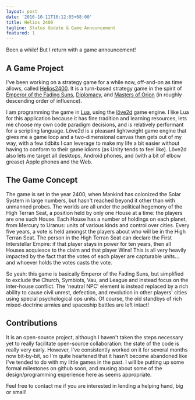 ```yaml
---
layout: post
date: '2016-10-11T16:12:05+08:00'
title: Helios 2400
tagline: Status Update & Game Announcement
featured: 1
---
```


Been a while! But I return with a game announcement!

## A Game Project

I've been working on a strategy game for a while now, off-and-on as time allows, called [Helios2400](http://github.com/sewerbird/Helios2400). It is a turn-based strategy game in the spirit of [Emperor of the Fading Suns](http://en.wikipedia.org/wiki/Emperor_of_the_Fading_Suns), [Diplomacy](http://en.wikipedia.org/wiki/Diplomacy_(game)), and [Masters of Orion](http://en.wikipedia.org/wiki/Master_of_Orion) (in roughly descending order of influence).

I am programming the game in [Lua](http://www.lua.org), using the [löve2d](http://love2d.org) game engine. I like Lua for this application because it has fine tradition and learning resources, lets me choose my own code paradigm decisions, and is relatively performant for a scripting language. Löve2d is a pleasant lightweight game engine that gives me a game loop and a two-dimensional canvas then gets out of my way, with a few tidbits I can leverage to make my life a bit easier without having to conform to their game idioms (as Unity tends to feel like). Löve2d also lets me target all desktops, Android phones, and (with a bit of elbow grease) Apple phones and the Web.

## The Game Concept

The game is set in the year 2400, when Mankind has colonized the Solar System in large numbers, but hasn't reached beyond it other than with unmanned probes. The worlds are all under the political hegemony of the High Terran Seat, a position held by only one House at a time: the players are one such House. Each House has a number of holdings on each planet, from Mercury to Uranus: units of various kinds and control over cities. Every five years, a vote is held amongst the players about who will be in the High Terran Seat. The person in the High Terran Seat can declare the First Interstellar Empire: if that player stays in power for ten years, then all Houses acquiesce to the claim and that player Wins! This is all very heavily impacted by the fact that the votes of each player are capturable units... and whoever holds the votes casts the vote.

So yeah: this game is basically Emperor of the Fading Suns, but simplified to exclude the Church, Symbiots, Vau, and League and instead focus on the inter-house conflict. The 'neutral NPC' element is instead replaced by a rich ability to cause civil unrest, defection, and revolution in other players' cities using special psychological ops units. Of course, the old standbys of rich mixed-doctrine armies and spaceship battles are left intact!

## Contributions

It is an open-source project, although I haven't taken the steps necessary yet to really facilitate open-source collaboration: the state of the code is really very early. However, I've consistently worked on it for several months now bit-by-bit, so I'm quite heartened that it hasn't become abandoned like I've tended to do with my little games in the past. I will be putting up some formal milestones on github soon, and musing about some of the design/programming experience here as seems appropriate.

Feel free to contact me if you are interested in lending a helping hand, big or small!